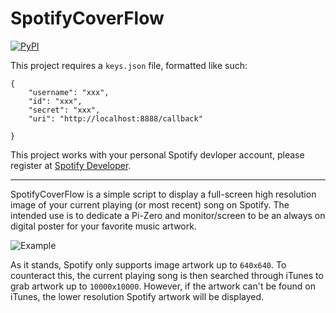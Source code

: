 # SpotifyCoverFlow

[![PyPI](https://img.shields.io/badge/Python-2.7-green.svg)]()

This project requires a `keys.json` file, formatted like such: 

```
{
	"username": "xxx",
	"id": "xxx",
	"secret": "xxx",
	"uri": "http://localhost:8888/callback"
	
}
```

This project works with your personal Spotify devloper account, please register at [Spotify Developer](https://developer.spotify.com/my-applications/#!/).

-----

SpotifyCoverFlow is a simple script to display a full-screen high resolution image of your current playing (or most recent) song on 
Spotify. The intended use is to dedicate a Pi-Zero and monitor/screen to be an always on digital poster for your favorite music artwork.

![Example](http://i.imgur.com/FRqCD8r.png)

As it stands, Spotify only supports image artwork up to `640x640`. To counteract this, the current playing song is then searched through iTunes to grab artwork up to `10000x10000`. However, if the artwork can't be found on iTunes, the lower resolution Spotify artwork will be displayed.
